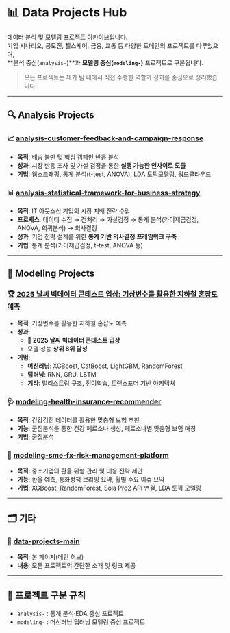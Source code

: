 # 📊 Data Projects Hub
데이터 분석 및 모델링 프로젝트 아카이브입니다.  
기업 시나리오, 공모전, 헬스케어, 금융, 교통 등 다양한 도메인의 프로젝트를 다루었으며,  
**분석 중심(`analysis-`)**과 **모델링 중심(`modeling-`)** 프로젝트로 구분됩니다.  
> 모든 프로젝트는 제가 팀 내에서 직접 수행한 역할과 성과를 중심으로 정리했습니다.

---

## 🔍 Analysis Projects
### 📈 [analysis-customer-feedback-and-campaign-response](https://github.com/silverjin7778/analysis-customer-feedback-and-campaign-response)
- **목적**: 배송 불만 및 핵심 캠페인 반응 분석  
- **성과**: 시장 반응 조사 및 가설 검정을 통한 **실행 가능한 인사이트 도출**
- **기법**: 웹스크래핑, 통계 분석(t-test, ANOVA), LDA 토픽모델링, 워드클라우드  

### 📊 [analysis-statistical-framework-for-business-strategy](https://github.com/silverjin7778/analysis-statistical-framework-for-business-strategy)
- **목적**: IT 아웃소싱 기업의 시장 지배 전략 수립  
- **프로세스**: 데이터 수집 → 전처리 → 가설검정 → 통계 분석(카이제곱검정, ANOVA, 회귀분석) → 의사결정  
- **성과**: 기업 전략 설계를 위한 **통계 기반 의사결정 프레임워크 구축**
- **기법**: 통계 분석(카이제곱검정, t-test, ANOVA 등)

---

## 🤖 Modeling Projects
### 🏆 [2025 날씨 빅데이터 콘테스트 입상: 기상변수를 활용한 지하철 혼잡도 예측](https://github.com/silverjin7778/modeling-2025-weather-bigdata-contest-award-subway-congestion-prediction-with-weather)
- **목적**: 기상변수를 활용한 지하철 혼잡도 예측  
- **성과**:  
  - **🏅 2025 날씨 빅데이터 콘테스트 입상**  
  - 모델 성능 **상위 8위 달성**  
- **기법**:  
  - **머신러닝**: XGBoost, CatBoost, LightGBM, RandomForest  
  - **딥러닝**: RNN, GRU, LSTM  
  - **기타**: 멀티스트림 구조, 전이학습, 트랜스포머 기반 아키텍처

### 🩺 [modeling-health-insurance-recommender](https://github.com/silverjin7778/modeling-health-insurance-recommender)
- **목적**: 건강검진 데이터를 활용한 맞춤형 보험 추천  
- **기능**: 군집분석을 통한 건강 페르소나 생성, 페르소나별 맞춤형 보험 매칭
- **기법**: 군집분석

### 💱 [modeling-sme-fx-risk-management-platform](https://github.com/silverjin7778/modeling-sme-fx-risk-management-platform)
- **목적**: 중소기업의 환율 위험 관리 및 대응 전략 제안  
- **기능**: 환율 예측, 통화정책 브리핑 요약, 월별 주요 이슈 요약
- **기법**: XGBoost, RandomForest, Sola Pro2 API 연결, LDA 토픽 모델링

---

## 🗂 기타
### 📌 [data-projects-main](https://github.com/silverjin7778/data-projects-main)
- **목적**: 본 페이지(메인 허브)  
- **내용**: 모든 프로젝트의 간단한 소개 및 링크 제공

---

## 📌 프로젝트 구분 규칙
- `analysis-` : 통계 분석·EDA 중심 프로젝트
- `modeling-` : 머신러닝·딥러닝 모델링 중심 프로젝트
